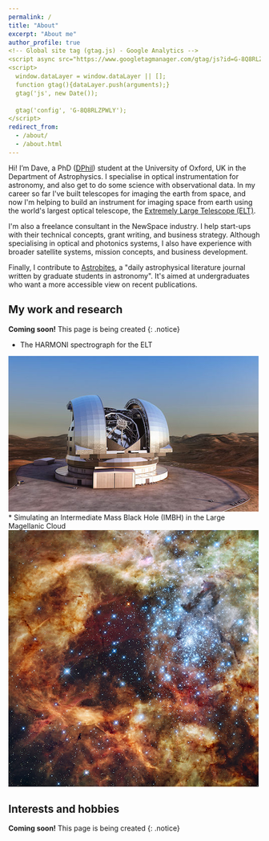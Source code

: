 ```yaml
---
permalink: /
title: "About"
excerpt: "About me"
author_profile: true
<!-- Global site tag (gtag.js) - Google Analytics -->
<script async src="https://www.googletagmanager.com/gtag/js?id=G-8Q8RLZPWLY"></script>
<script>
  window.dataLayer = window.dataLayer || [];
  function gtag(){dataLayer.push(arguments);}
  gtag('js', new Date());

  gtag('config', 'G-8Q8RLZPWLY');
</script>
redirect_from: 
  - /about/
  - /about.html
---
```


Hi! I’m Dave, a PhD (<a href="https://uni-of-oxford.custhelp.com/app/answers/detail/a_id/185/~/what-is-a-dphil" target="_blank">DPhil</a>) student at the University of Oxford, UK in the Department of Astrophysics. I specialise in optical instrumentation for astronomy, and also get to do some science with observational data. In my career so far I've built telescopes for imaging the earth from space, and now I'm helping to build an instrument for imaging space from earth using the world's largest optical telescope, the <a href="https://www.eso.org/public/teles-instr/elt/" target="_blank">Extremely Large Telescope (ELT)</a>.

I'm also a freelance consultant in the NewSpace industry. I help start-ups with their technical concepts, grant writing, and business strategy. Although specialising in optical and photonics systems, I also have experience with broader satellite systems, mission concepts, and business development.

Finally, I contribute to <a href="https://astrobites.org/" target="_blank">Astrobites</a>, a "daily astrophysical literature journal written by graduate students in astronomy". It's aimed at undergraduates who want a more accessible view on recent publications.

## My work and research

**Coming soon!** This page is being created
{: .notice}

* The HARMONI spectrograph for the ELT
 <img src='/images/elt_small.png'>
* Simulating an Intermediate Mass Black Hole (IMBH) in the Large Magellanic Cloud
 <img src='/images/R136.png'>

## Interests and hobbies

**Coming soon!** This page is being created
{: .notice}